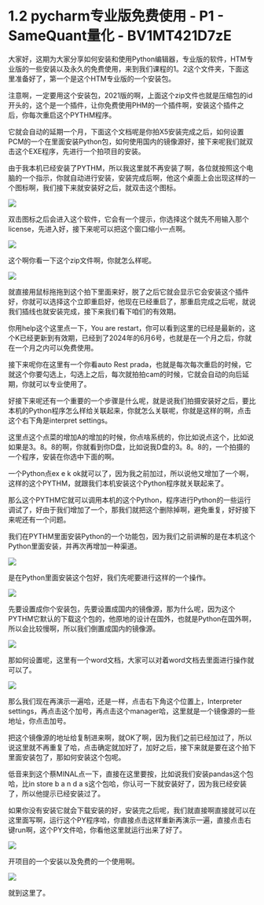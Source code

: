 # 1.2 pycharm专业版免费使用 - P1 - SameQuant量化 - BV1MT421D7zE

大家好，这期为大家分享如何安装和使用Python编辑器，专业版的软件，HTM专业版的一些安装以及永久的免费使用，来到我们课程的1。2这个文件夹，下面这里准备好了，第一个是这个HTM专业版的一个安装包。

注意啊，一定要用这个安装包，2021版的啊，上面这个zip文件也就是压缩包的id开头的，这个是一个插件，让你免费使用PHM的一个插件啊，安装这个插件之后，你每次重启这个PYTHM程序。

它就会自动的延期一个月，下面这个文档呢是你拍X5安装完成之后，如何设置PCM的一个在里面安装Python包，如何使用国内的镜像源好，接下来呢我们就双击这个EXE程序，先进行一个拍项目的安装。

由于我本机已经安装了PYTHM，所以我这里就不再安装了啊，各位就按照这个电脑的一个指示，你就自动进行安装，安装完成后啊，他这个桌面上会出现这样的一个图标啊，我们接下来就安装好之后，就双击这个图标。



![](img/6d330ce2d70bacafa6594a3d92d37fc5_1.png)

双击图标之后会进入这个软件，它会有一个提示，你选择这个就先不用输入那个license，先进入好，接下来呢可以把这个窗口缩小一点啊。



![](img/6d330ce2d70bacafa6594a3d92d37fc5_3.png)

这个啊你看一下这个zip文件啊，你就怎么样呢。

![](img/6d330ce2d70bacafa6594a3d92d37fc5_5.png)

就直接用鼠标拖拖到这个拍下里面来好，脱了之后它就会显示它会安装这个插件好，你就可以选择这个立即重启好，他现在已经重启了，那重启完成之后呢，就说我们插线也就安装完成，接下来我们看下咱们的有效期。

你用help这个这里点一下，You are restart，你可以看到这里的已经是最新的，这个K已经更新到有效期，已经到了2024年的6月6号，也就是在一个月之后，你就在一个月之内可以免费使用。

接下来呢你在这里有一个你看auto Rest prada，也就是每次每次重启的时候，它就这个你要勾选上，勾选上之后，每次就拍拍cam的时候，它就会自动的向后延期，你就可以专业使用了。

好接下来呢还有一个重要的一个步骤是什么呢，就是说我们拍摄安装好之后，要比本机的Python程序怎么样给关联起来，你就怎么关联呢，你就是这样的啊，点击这个右下角是interpret settings。

这里点这个点菜的增加A的增加的时候，你点啥系统的，你比如说点这个，比如说如果是3。8。8的啊，你就看到你D盘，比如说我D盘的3。8。8的，一个拍摄的一个程序，安装在你选中下面的啊。

一个Python点ex e k ok就可以了，因为我之前加过，所以说他又增加了一个啊，这样的这个PYTHM，就跟我们本机安装这个Python程序就关联起来了。

那么这个PYTHM它就可以调用本机的这个Python，程序进行Python的一些运行调试了，好由于我们增加了一个，那我们就把这个删除掉啊，避免重复，好好接下来呢还有一个问题。

我们在PYTHM里面安装Python的一个功能包，因为我们之前讲解的是在本机这个Python里面安装，并再次再增加一种渠道。



![](img/6d330ce2d70bacafa6594a3d92d37fc5_7.png)

是在Python里面安装这个包好，我们先呢要进行这样的一个操作。

![](img/6d330ce2d70bacafa6594a3d92d37fc5_9.png)

先要设置成你个安装包，先要设置成国内的镜像源，那为什么呢，因为这个PYTHM它默认的下载这个包的，他原地的设计在国外，也就是Python在国外啊，所以会比较慢啊，所以我们倒置成国内的镜像源。



![](img/6d330ce2d70bacafa6594a3d92d37fc5_11.png)

那如何设置呢，这里有一个word文档，大家可以对着word文档去里面进行操作就可以了。

![](img/6d330ce2d70bacafa6594a3d92d37fc5_13.png)

那么我们现在再演示一遍哈，还是一样，点击右下角这个位置上，Interpreter settings，再点击这个加号，再点击这个manager哈，这里就是一个镜像源的一些地址，你点击加号。

把这个镜像源的地址给复制进来啊，就OK了啊，因为我们之前已经加过了，所以说这里就不再重复了哈，点击确定就加好了，加好之后，接下来就是要在这个拍下里面安装包了，那如何安装这个包呢。

低音来到这个蔡MINAL点一下，直接在这里要按，比如说我们安装pandas这个包哈，比in store b a n d a s这个包哈，你认可一下就安装好了，因为我已经安装了，所以他提示已经安装过了。

如果你没有安装它就会下载安装的好，安装完之后呢，我们就直接啊直接就可以在这里面写啊，运行这个PY程序哈，你直接点击这样重新再演示一遍，直接点击右键run啊，这个PY文件哈，你看他这里就运行出来了好了。



![](img/6d330ce2d70bacafa6594a3d92d37fc5_15.png)

开项目的一个安装以及免费的一个使用啊。

![](img/6d330ce2d70bacafa6594a3d92d37fc5_17.png)

就到这里了。